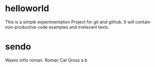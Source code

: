 # helloworld
This is a simple experimentation Project for git and github.
It will contain non-productive code examples and irrelevant texts.

# sendo
Wawis inflo roman.
Roman Cat Gross
a
b
